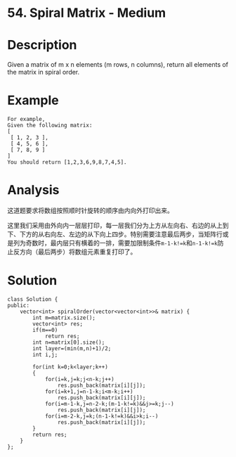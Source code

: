 # 54. Spiral Matrix - Medium

# Description
Given a matrix of m x n elements (m rows, n columns), return all elements of the matrix in spiral order.

# Example
```
For example,
Given the following matrix:
[
 [ 1, 2, 3 ],
 [ 4, 5, 6 ],
 [ 7, 8, 9 ]
]
You should return [1,2,3,6,9,8,7,4,5].
```

# Analysis
这道题要求将数组按照顺时针旋转的顺序由内向外打印出来。

这里我们采用由外向内一层层打印，每一层我们分为上方从左向右、右边的从上到下、下方的从右向左、左边的从下向上四步。特别需要注意最后两步，当矩阵行或是列为奇数时，最内层只有横着的一排，需要加限制条件`m-1-k!=k`和`n-1-k!=k`防止反方向（最后两步）将数组元素重复打印了。

# Solution
```
class Solution {
public:
    vector<int> spiralOrder(vector<vector<int>>& matrix) {
        int m=matrix.size();
        vector<int> res;
        if(m==0)
            return res;
        int n=matrix[0].size();
        int layer=(min(m,n)+1)/2;
        int i,j;

        for(int k=0;k<layer;k++)
        {
            for(i=k,j=k;j<n-k;j++)
                res.push_back(matrix[i][j]);
            for(i=k+1,j=n-1-k;i<m-k;i++)
                res.push_back(matrix[i][j]);
            for(i=m-1-k,j=n-2-k;(m-1-k!=k)&&j>=k;j--)
                res.push_back(matrix[i][j]);
            for(i=m-2-k,j=k;(n-1-k!=k)&&i>k;i--)
                res.push_back(matrix[i][j]);
        }
        return res;
    }
};
```
